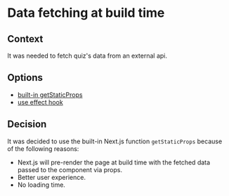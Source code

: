 # Data fetching at build time

## Context

It was needed to fetch quiz's data from an external api.

## Options

- [built-in getStaticProps](https://nextjs.org/docs/basic-features/data-fetching#getstaticprops-static-generation)
- [use effect hook](https://reactjs.org/docs/hooks-effect.html)

## Decision

It was decided to use the built-in Next.js function `getStaticProps` because of the following reasons:

- Next.js will pre-render the page at build time with the fetched data passed to the component via props.
- Better user experience.
- No loading time.
